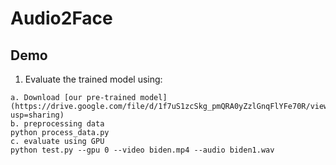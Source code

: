 # Audio2Face
## Demo
1. Evaluate the trained model using:
```Shell
a. Download [our pre-trained model](https://drive.google.com/file/d/1f7uS1zcSkg_pmQRA0yZzlGnqFlYFe70R/view?usp=sharing)
b. preprocessing data
python process_data.py
c. evaluate using GPU
python test.py --gpu 0 --video biden.mp4 --audio biden1.wav
